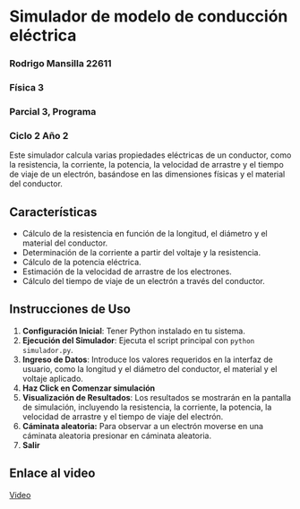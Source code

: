 # Simulador de modelo de conducción eléctrica
### Rodrigo Mansilla 22611
### Física 3 
### Parcial 3, Programa
### Ciclo 2 Año 2

Este simulador calcula varias propiedades eléctricas de un conductor, como la resistencia, la corriente, la potencia, la velocidad de arrastre y el tiempo de viaje de un electrón, basándose en las dimensiones físicas y el material del conductor.

## Características

- Cálculo de la resistencia en función de la longitud, el diámetro y el material del conductor.
- Determinación de la corriente a partir del voltaje y la resistencia.
- Cálculo de la potencia eléctrica.
- Estimación de la velocidad de arrastre de los electrones.
- Cálculo del tiempo de viaje de un electrón a través del conductor.

## Instrucciones de Uso

1. **Configuración Inicial**: Tener Python instalado en tu sistema.
3. **Ejecución del Simulador**: Ejecuta el script principal con `python simulador.py`.
4. **Ingreso de Datos**: Introduce los valores requeridos en la interfaz de usuario, como la longitud y el diámetro del conductor, el material y el voltaje aplicado.
5. **Haz Click en Comenzar simulación**
6. **Visualización de Resultados**: Los resultados se mostrarán en la pantalla de simulación, incluyendo la resistencia, la corriente, la potencia, la velocidad de arrastre y el tiempo de viaje del electrón.
7. **Cáminata aleatoria:** Para observar a un electrón moverse en una cáminata aleatoria presionar en cáminata aleatoria.
8. **Salir**



## Enlace al video

[Video](https://youtu.be/FpEIUSz_FUE)
